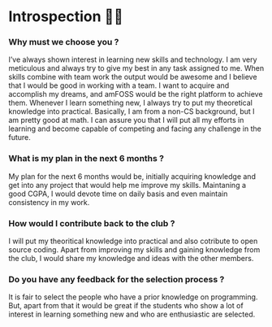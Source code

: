 # Introspection 📖📝

### Why must we choose you ?
I’ve always shown interest in learning new skills and technology. I am very meticulous and always try to give my best in any task assigned to me. When skills combine with team work the output would be awesome and I believe that I would be good in working with a team. 
I want to acquire and accomplish my dreams, and amFOSS would be the right platform to achieve them.
Whenever I learn something new, I always try to put my theoretical knowledge into practical.
Basically, I am from a non-CS background, but I am pretty good at math. I can assure you that I will put all my efforts in learning and become capable of competing and facing any challenge in the future.

### What is my plan in the next 6 months ?
My plan for the next 6 months would be, initially acquiring knowledge and get into any project that would help me improve my skills.
Maintaning a good CGPA, I would devote time on daily basis and even maintain consistency in my work.

### How would I contribute back to the club ?
I will put my theoritical knowledge into practical and also cotribute to open source coding. Apart from improving my skills and gaining knowledge from the club, I would share my knowledge and ideas with the other members. 

### Do you have any feedback for the selection process ?
It is fair to select the people who have a prior knowledge on programming. But, apart from that it would be great if the students who show a lot of interest in learning something new and who are enthusiastic are selected. 

